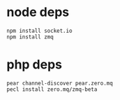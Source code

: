 # node deps

    npm install socket.io
    npm install zmq

# php deps

    pear channel-discover pear.zero.mq
    pecl install zero.mq/zmq-beta
